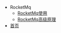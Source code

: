 - RocketMq
  - [RocketMq使用](mq/RocketMq/RocketMq使用.md)  
  - [RocketMq高级原理](mq/RocketMq/RocketMq高级原理.md)
- [首页](README.md)